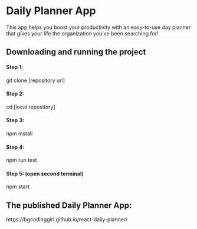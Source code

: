 <h1>Daily Planner App</h1>
<p>This app helps you boost your productivity with an easy-to-use day planner that gives your life the organization you’ve been searching for!
</p>

<h2>Downloading and running the project</h2>
<h4>Step 1:</h4>
git clone [repository url]

<h4>Step 2:</h4>
cd [local repository]

<h4>Step 3:</h4>
npm install

<h4>Step 4:</h4>
npm run test

<h4>Step 5: (open second terminal)</h4>
npm start


<h2>The published Daily Planner App:</h2>
https://bgcodinggirl.github.io/react-daily-planner/


